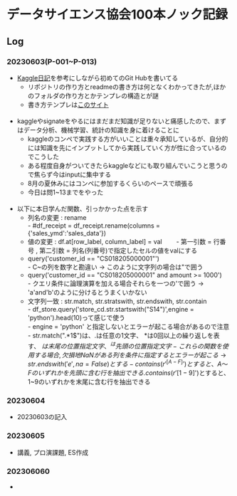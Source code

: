 # データサイエンス協会100本ノック記録
## Log
### 20230603(P-001~P-013)
  - [Kaggle日記](https://github.com/fkubota/kaggle-Cornell-Birdcall-Identification#readme)を参考にしながら初めてのGit Hubを書いてる
      - リポジトリの作り方とreadmeの書き方は何となくわかってきたが,ほかのフォルダの作り方とかテンプレの構造とが謎
      - 書き方テンプレは[このサイト](https://docs.github.com/ja/get-started/writing-on-github/getting-started-with-writing-and-formatting-on-github/basic-writing-and-formatting-syntax#links)
      <br>
  - kaggleやsignateをやるにはまだまだ知識が足りないと痛感したので、まずはデータ分析、機械学習、統計の知識を身に着けることに
      - kaggleのコンペで実践する方がいいことは重々承知しているが、自分的には知識を先にインプットしてから実践していく方が性に合っているのでこうした
      - ある程度自身がついてきたらkaggleなどにも取り組んでいこうと思うので焦らず今はinputに集中する
      - 8月の夏休みにはコンペに参加するくらいのペースで頑張る
      - 今日は問1~13までをやった
      <br>
  - 以下に本日学んだ関数、引っかかった点を示す
      - 列名の変更 : rename  
            - #df_receipt = df_receipt.rename(columns = {'sales_ymd':'sales_data'})
      - 値の変更 : df.at[row_label, column_label] = val　　
            - 第一引数 = 行番号 , 第二引数 = 列名(列番号)で指定したセルの値をvalにする
      - query('customer_id == "CS018205000001"')  
            - C~の列を数字と勘違い → このように文字列の場合は"で囲う
      - query('customer_id == "CS018205000001" and amount >= 1000')  
            - クエリ条件に論理演算を加える場合それらを一つの'で囲う → 'a'and'b'のように分けるとうまくいかない
      - 文字列一致 : str.match, str.stratswith, str.endswith, str.contain  
            - df_store.query('store_cd.str.startswith("S14")',engine = 'python').head(10)って感じで使う  
            - engine = 'python' と指定しないとエラーが起こる場合があるので注意
            - str.match(".*1$")は、.は任意の1文字、 *は0回以上の繰り返しを表す、 $は末尾の位置指定文字、 ^は先頭の位置指定文字
            - これらの関数を使用する場合,欠損地NaNがある列を条件に指定するとエラーが起こる → str.endswith('e', na=False)とする
            - contains(r'^[A-F]')とすると、A～Fのいずれかを先頭に含む行を抽出できる. contains(r'[1-9]$')とすると、1~9のいずれかを末尾に含む行を抽出できる　　

 
  
### 20230604
  - 20230603の記入

### 20230605
  - 講義, プロ演課題, ES作成

### 202306060
  - 
  

